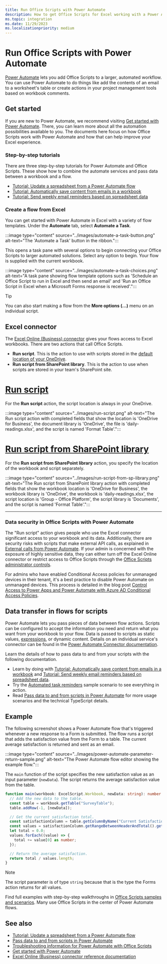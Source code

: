 ```yaml
---
title: Run Office Scripts with Power Automate
description: How to get Office Scripts for Excel working with a Power Automate workflow.
ms.topic: integration
ms.date: 11/29/2023
ms.localizationpriority: medium
---
```


# Run Office Scripts with Power Automate

[Power Automate](https://make.powerautomate.com) lets you add Office Scripts to a larger, automated workflow. You can use Power Automate to do things like add the contents of an email to a worksheet's table or create actions in your project management tools based on workbook comments.

## Get started

If you are new to Power Automate, we recommend visiting [Get started with Power Automate](/power-automate/getting-started). There, you can learn more about all the automation possibilities available to you. The documents here focus on how Office Scripts work with Power Automate and how that can help improve your Excel experience.

### Step-by-step tutorials

There are three step-by-step tutorials for Power Automate and Office Scripts. These show how to combine the automate services and pass data between a workbook and a flow.

- [Tutorial: Update a spreadsheet from a Power Automate flow](../tutorials/excel-power-automate-manual.md)
- [Tutorial: Automatically save content from emails in a workbook](../tutorials/excel-power-automate-trigger.md)
- [Tutorial: Send weekly email reminders based on spreadsheet data](../tutorials//excel-power-automate-returns.md)

### Create a flow from Excel

You can get started with Power Automate in Excel with a variety of flow templates. Under the **Automate** tab, select **Automate a Task**.

:::image type="content" source="../images/automate-a-task-button.png" alt-text="The 'Automate a Task' button in the ribbon.":::

This opens a task pane with several options to begin connecting your Office Scripts to larger automated solutions. Select any option to begin. Your flow is supplied with the current workbook.

:::image type="content" source="../images/automate-a-task-choices.png" alt-text="A task pane showing flow template options such as 'Schedule an Office Script to run in Excel and then send an email' and 'Run an Office Script in Excel when a Microsoft Forms response is received'.":::

> [!TIP]
> You can also start making a flow from the **More options (…)** menu on an individual script.

## Excel connector

The [Excel Online (Business) connector](/connectors/excelonlinebusiness) gives your flows access to Excel workbooks. There are two actions that call Office Scripts.

- **Run script**. This is the action to use with scripts stored in the [default location of your OneDrive](../overview/script-storage.md#onedrive).
- **Run script from SharePoint library**. This is the action to use when scripts are stored in your team's SharePoint site.

# [Run script](#tab/run-script)

For the **Run script** action, the script location is always in your OneDrive.

:::image type="content" source="../images/run-script.png" alt-text="The Run script action with completed fields that show the location is 'OneDrive for Business', the document library is 'OneDrive', the file is 'daily-readings.xlsx', and the script is named 'Format Table'.":::

# [Run script from SharePoint library](#tab/run-script-sp)

For the **Run script from SharePoint library** action, you specify the location of the workbook and script separately.

:::image type="content" source="../images/run-script-from-sp-library.png" alt-text="The Run script from SharePoint library action with completed fields that show the workbook location is 'OneDrive for Business', the workbook library is 'OneDrive', the workbook is 'daily-readings.xlsx', the script location is 'Group - Office Platform', the script library is 'Documents', and the script is named 'Format Table'.":::

---

### Data security in Office Scripts with Power Automate

The "Run script" action gives people who use the Excel connector significant access to your workbook and its data. Additionally, there are security risks with scripts that make external API calls, as explained in [External calls from Power Automate](external-calls.md). If your admin is concerned with the exposure of highly sensitive data, they can either turn off the Excel Online connector or restrict access to Office Scripts through the [Office Scripts administrator controls](/microsoft-365/admin/manage/manage-office-scripts-settings).

For admins who have enabled Conditional Access policies for unmanaged devices in their tenant, it's a best practice to disable Power Automate on unmanaged devices. This process is detailed in the blog post [Control Access to Power Apps and Power Automate with Azure AD Conditional Access Policies](https://devblogs.microsoft.com/premier-developer/control-access-to-power-apps-and-power-automate-with-azure-ad-conditional-access-policies/).

## Data transfer in flows for scripts

Power Automate lets you pass pieces of data between flow actions. Scripts can be configured to accept the information you need and return what you want from your workbook to your flow. Data is passed to scripts as static values, [expressions](/power-automate/use-expressions-in-conditions), or dynamic content. Details on an individual service's connector can be found in the [Power Automate Connector documentation](/connectors/).

Learn the details of how to pass data to and from your scripts with the following documentation.

- Learn by doing with [Tutorial: Automatically save content from emails in a workbook](../tutorials/excel-power-automate-trigger.md) and [Tutorial: Send weekly email reminders based on spreadsheet data](../tutorials/excel-power-automate-returns.md).
- Try the [Automated task reminders](../resources/scenarios/task-reminders.md) sample scenario to see everything in action.
- Read [Pass data to and from scripts in Power Automate](power-automate-parameters-returns.md) for more usage scenarios and the technical TypeScript details.

## Example

The following screenshot shows a Power Automate flow that's triggered whenever a new response to a Form is submitted. The flow runs a script that adds the satisfaction value from the Form to a table. The current average satisfaction is returned and sent as an email.

:::image type="content" source="../images/power-automate-parameter-return-sample.png" alt-text="The Power Automate flow editor showing the example flow.":::

The `main` function of the script specifies the new satisfaction value as an input parameter (`newData`). The script returns the average satisfaction value from the table.

```TypeScript
function main(workbook: ExcelScript.Workbook, newData: string): number {
  // Add the new data to the table.
  const table = workbook.getTable("SurveyTable");
  table.addRow(-1, [newData]);

  // Get the current satisfaction total.
  const satisfactionColumn = table.getColumnByName("Current Satisfaction");
  const values = satisfactionColumn.getRangeBetweenHeaderAndTotal().getValues();
  let total = 0.0;
  values.forEach((value) => {
    total += value[0] as number;
  });

  // Return the average satisfaction.
  return total / values.length;
}
```

> [!NOTE]
> The script parameter is of type `string` because that is the type the Forms action returns for all values.

Find full examples with step-by-step walkthroughs in [Office Scripts samples and scenarios](../resources/samples/samples-overview.md). Many use Office Scripts in the center of Power Automate flows.

## See also

- [Tutorial: Update a spreadsheet from a Power Automate flow](../tutorials/excel-power-automate-manual.md)
- [Pass data to and from scripts in Power Automate](power-automate-parameters-returns.md)
- [Troubleshooting information for Power Automate with Office Scripts](../testing/power-automate-troubleshooting.md)
- [Get started with Power Automate](/power-automate/getting-started)
- [Excel Online (Business) connector reference documentation](/connectors/excelonlinebusiness/)
